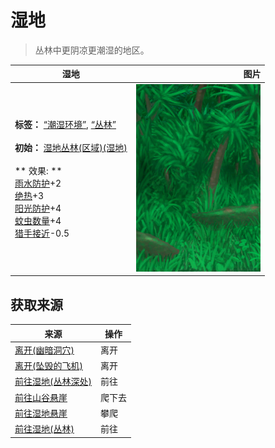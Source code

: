 # 湿地  
> 丛林中更阴凉更潮湿的地区。  
  
  湿地  |   图片   
 ----  |  ----:   
 **标签：**	[“潮湿环境”](tag_EnvHumid.md), [“丛林”](tag_Jungle.md)<br><br>**初始：**	[湿地丛林(区域)(湿地)](Wetlands.md)<br><br>** 效果: **<br>[雨水防护](RainProtection.md)+2<br>[绝热](InsulationHeat.md)+3<br>[阳光防护](SunProtection.md)+4<br>[蚊虫数量](BugPopulation.md)+4<br>[猎手接近](HuntersProximity.md)-0.5  |  <img decoding="async" src="Sprite/Wetlands.png" href="a.md" style="max-width:300px;max-height:300px;">   
  
## 获取来源  
来源  |  操作  
----  |  ----  
[离开(幽暗洞穴)](DarkCaveExit.md)  |  离开  
[离开(坠毁的飞机)](PlaneCrashExit.md)  |  离开  
[前往湿地(丛林深处)](Path_DeepJungleToWetlands.md)  |  前往  
[前往山谷悬崖](Path_JungleHighlandsToValley.md)  |  爬下去  
[前往湿地悬崖](Path_JungleHighlandsToWetlands.md)  |  攀爬  
[前往湿地(丛林)](Path_JungleToWetlands.md)  |  前往  
